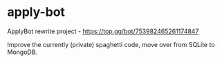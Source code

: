 # apply-bot
ApplyBot rewrite project - https://top.gg/bot/753982465261174847

Improve the currently (private) spaghetti code, move over from SQLite to MongoDB.
